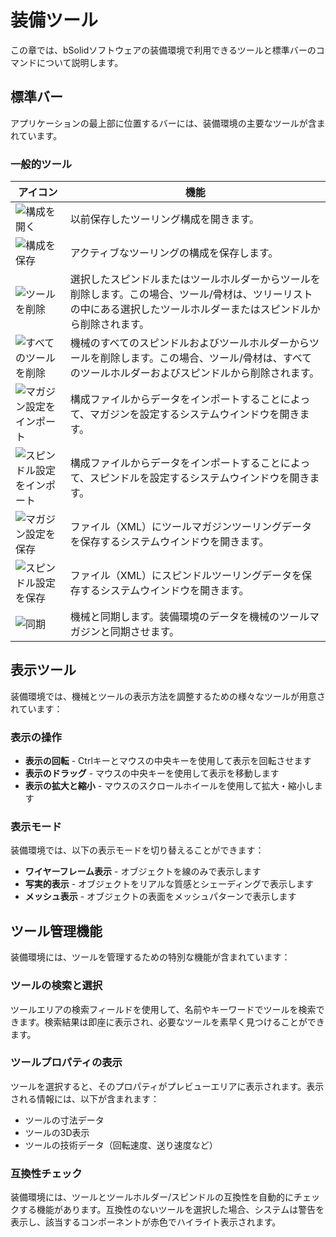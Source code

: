 # 装備ツール

この章では、bSolidソフトウェアの装備環境で利用できるツールと標準バーのコマンドについて説明します。

## 標準バー

アプリケーションの最上部に位置するバーには、装備環境の主要なツールが含まれています。

### 一般的ツール

| アイコン | 機能 |
|---------|------|
| ![構成を開く](./img/attrezzaggio_open.png) | 以前保存したツーリング構成を開きます。 |
| ![構成を保存](./img/attrezzaggio_save.png) | アクティブなツーリングの構成を保存します。 |
| ![ツールを削除](./img/attrezzaggio_remove_tool.png) | 選択したスピンドルまたはツールホルダーからツールを削除します。この場合、ツール/骨材は、ツリーリストの中にある選択したツールホルダーまたはスピンドルから削除されます。 |
| ![すべてのツールを削除](./img/attrezzaggio_remove_all.png) | 機械のすべてのスピンドルおよびツールホルダーからツールを削除します。この場合、ツール/骨材は、すべてのツールホルダーおよびスピンドルから削除されます。 |
| ![マガジン設定をインポート](./img/attrezzaggio_import_magazine.png) | 構成ファイルからデータをインポートすることによって、マガジンを設定するシステムウインドウを開きます。 |
| ![スピンドル設定をインポート](./img/attrezzaggio_import_spindle.png) | 構成ファイルからデータをインポートすることによって、スピンドルを設定するシステムウインドウを開きます。 |
| ![マガジン設定を保存](./img/attrezzaggio_export_magazine.png) | ファイル（XML）にツールマガジンツーリングデータを保存するシステムウインドウを開きます。 |
| ![スピンドル設定を保存](./img/attrezzaggio_export_spindle.png) | ファイル（XML）にスピンドルツーリングデータを保存するシステムウインドウを開きます。 |
| ![同期](./img/attrezzaggio_sync.png) | 機械と同期します。装備環境のデータを機械のツールマガジンと同期させます。 |

## 表示ツール

装備環境では、機械とツールの表示方法を調整するための様々なツールが用意されています：

### 表示の操作

- **表示の回転** - Ctrlキーとマウスの中央キーを使用して表示を回転させます
- **表示のドラッグ** - マウスの中央キーを使用して表示を移動します
- **表示の拡大と縮小** - マウスのスクロールホイールを使用して拡大・縮小します

### 表示モード

装備環境では、以下の表示モードを切り替えることができます：

- **ワイヤーフレーム表示** - オブジェクトを線のみで表示します
- **写実的表示** - オブジェクトをリアルな質感とシェーディングで表示します
- **メッシュ表示** - オブジェクトの表面をメッシュパターンで表示します

## ツール管理機能

装備環境には、ツールを管理するための特別な機能が含まれています：

### ツールの検索と選択

ツールエリアの検索フィールドを使用して、名前やキーワードでツールを検索できます。検索結果は即座に表示され、必要なツールを素早く見つけることができます。

### ツールプロパティの表示

ツールを選択すると、そのプロパティがプレビューエリアに表示されます。表示される情報には、以下が含まれます：

- ツールの寸法データ
- ツールの3D表示
- ツールの技術データ（回転速度、送り速度など）

### 互換性チェック

装備環境には、ツールとツールホルダー/スピンドルの互換性を自動的にチェックする機能があります。互換性のないツールを選択した場合、システムは警告を表示し、該当するコンポーネントが赤色でハイライト表示されます。 
